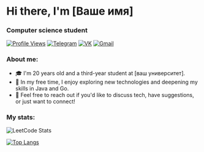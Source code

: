# Hi there, I'm [Ваше имя]
### Computer science student

[![Profile Views](https://komarev.com/ghpvc/?username=ваш_username&color=brightgreen)](https://github.com/OmNomDomZ)
[![Telegram](https://img.shields.io/badge/-Telegram-2CA5E0?style=flat&logo=telegram&logoColor=white)](https://t.me/omnomdom)
[![VK](https://img.shields.io/badge/-VK-blue?style=flat&logo=vk)](https://vk.com/omnomdomz)
[![Gmail](https://img.shields.io/badge/-Gmail-D14836?style=flat&logo=gmail&logoColor=white)](mailto:v.rabetskii@gmail.com)

### About me:
- 🎓 I'm 20 years old and a third-year student at [ваш университет].
- 🚀 In my free time, I enjoy exploring new technologies and deepening my skills in Java and Go.
- 💌 Feel free to reach out if you'd like to discuss tech, have suggestions, or just want to connect!

### My stats:
![LeetCode Stats](https://leetcard.jacoblin.cool/vrabetskii?ext=heatmap)

[![Top Langs](https://github-readme-stats.vercel.app/api/top-langs/?username=ваш_username&layout=compact)](https://github.com/OmNomDomZ)
